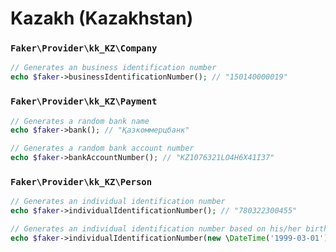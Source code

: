 # Kazakh (Kazakhstan)

### `Faker\Provider\kk_KZ\Company`

```php
// Generates an business identification number
echo $faker->businessIdentificationNumber(); // "150140000019"
```

### `Faker\Provider\kk_KZ\Payment`

```php
// Generates a random bank name
echo $faker->bank(); // "Қазкоммерцбанк"

// Generates a random bank account number
echo $faker->bankAccountNumber(); // "KZ1076321LO4H6X41I37"
```

### `Faker\Provider\kk_KZ\Person`

```php
// Generates an individual identification number
echo $faker->individualIdentificationNumber(); // "780322300455"

// Generates an individual identification number based on his/her birth date
echo $faker->individualIdentificationNumber(new \DateTime('1999-03-01')); // "990301300455"
```
